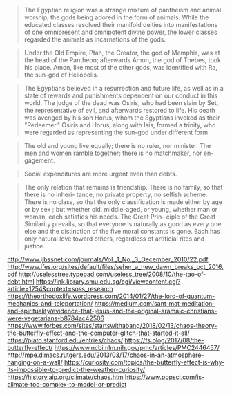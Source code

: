 >The Egyptian religion was a strange mixture of pantheism and animal worship, the gods being adored in the form of animals. While the educated classes resolved their manifold deities into manifestations of one omnipresent and omnipotent divine power, the lower classes regarded the animals as incarnations of the gods.

>Under the Old Empire, Ptah, the Creator, the god of Memphis, was at the head of the Pantheon; afterwards Amon, the god of Thebes, took his place. Amon, like most of the other gods, was identified with Ra, the sun-god of Heliopolis.

>The Egyptians believed in a resurrection and future life, as well as in a state of rewards and punishments dependent on our conduct in this world. The judge of the dead was Osiris, who had been slain by Set, the representative of evil, and afterwards restored to life. His death was avenged by his son Horus, whom the Egyptians invoked as their "Redeemer." Osiris and Horus, along with Isis, formed a trinity, who were regarded as representing the sun-god under different form.

>The old and young live equally; there is no ruler, nor minister. The men and women ramble together; there is no matchmaker, nor en-gagement.

>Social expenditures are more urgent even than debts.
 
>The only relation that remains is 
friendship. There is no family, so that there is no inheri- 
tance, no private property, no selfish scheme. There is no 
class, so that the only classification is made either by age 
or by sex ; but whether old, middle-aged, or young, whether 
man or woman, each satisfies his needs. The Great Prin- 
ciple of the Great Similarity prevails, so that everyone is 
naturally as good as every one else and the distinction of the 
five moral constants is gone. Each has only natural love 
toward others, regardless of artificial rites and justice.

http://www.ijbssnet.com/journals/Vol._1_No._3_December_2010/22.pdf
http://www.ifes.org/sites/default/files/seher_a_new_dawn_breaks_oct_2016.pdf
http://uselesstree.typepad.com/useless_tree/2008/10/the-tao-of-debt.html
https://ink.library.smu.edu.sg/cgi/viewcontent.cgi?article=1254&context=soss_research
https://theorthodoxlife.wordpress.com/2014/01/27/the-lord-of-quantum-mechanics-and-teleportation/
https://medium.com/sant-mat-meditation-and-spirituality/evidence-that-jesus-and-the-original-aramaic-christians-were-vegetarians-b8784ac42506
https://www.forbes.com/sites/startswithabang/2018/02/13/chaos-theory-the-butterfly-effect-and-the-computer-glitch-that-started-it-all/
https://plato.stanford.edu/entries/chaos/
https://fs.blog/2017/08/the-butterfly-effect/
https://www.ncbi.nlm.nih.gov/pmc/articles/PMC2446457/
http://mpe.dimacs.rutgers.edu/2013/03/17/chaos-in-an-atmosphere-hanging-on-a-wall/
https://curiosity.com/topics/the-butterfly-effect-is-why-its-impossible-to-predict-the-weather-curiosity/
https://history.aip.org/climate/chaos.htm
https://www.popsci.com/is-climate-too-complex-to-model-or-predict